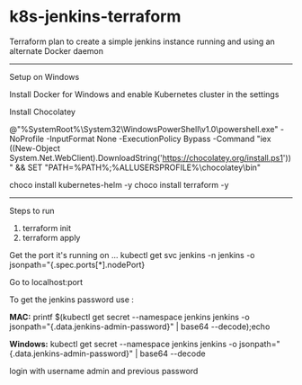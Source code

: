 # k8s-jenkins-terraform
Terraform plan to create a simple jenkins instance running and using an alternate Docker daemon

-----------------------
Setup on Windows 

Install Docker for Windows and enable Kubernetes cluster in the settings

Install Chocolatey

@"%SystemRoot%\System32\WindowsPowerShell\v1.0\powershell.exe" -NoProfile -InputFormat None -ExecutionPolicy Bypass -Command "iex ((New-Object System.Net.WebClient).DownloadString('https://chocolatey.org/install.ps1'))" && SET "PATH=%PATH%;%ALLUSERSPROFILE%\chocolatey\bin"

choco install kubernetes-helm -y
choco install terraform -y


-----------------------
Steps to run  

1) terraform init
2) terraform apply

Get the port it's running on ... 
kubectl get svc jenkins -n jenkins -o jsonpath="{.spec.ports[*].nodePort}

Go to localhost:port

To get the jenkins password use : 

**MAC:** printf $(kubectl get secret --namespace jenkins jenkins -o jsonpath="{.data.jenkins-admin-password}" | base64 --decode);echo

**Windows:** kubectl get secret --namespace jenkins jenkins -o jsonpath="{.data.jenkins-admin-password}" | base64 --decode

login with username admin and previous password
